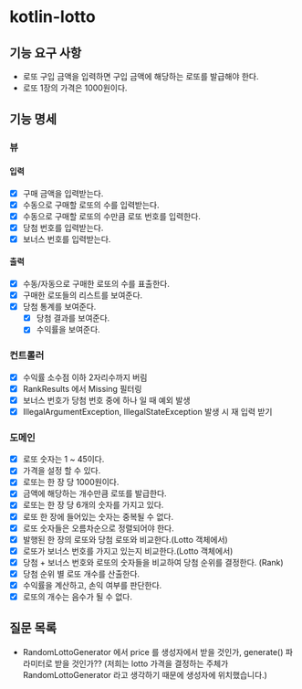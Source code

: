 # kotlin-lotto

## 기능 요구 사항

- 로또 구입 금액을 입력하면 구입 금액에 해당하는 로또를 발급해야 한다.
- 로또 1장의 가격은 1000원이다.

## 기능 명세

### 뷰
#### 입력
- [x] 구매 금액을 입력받는다.
- [x] 수동으로 구매할 로또의 수를 입력받는다.
- [x] 수동으로 구매할 로또의 수만큼 로또 번호를 입력한다.
- [x] 당첨 번호를 입력받는다.
- [x] 보너스 번호를 입력받는다.
#### 출력
- [x] 수동/자동으로 구매한 로또의 수를 표출한다.
- [x] 구매한 로또들의 리스트를 보여준다.
- [x] 당첨 통계를 보여준다.
  - [x] 당첨 결과를 보여준다.
  - [x] 수익률을 보여준다.

### 컨트롤러
- [x] 수익률 소수점 이하 2자리수까지 버림
- [x] RankResults 에서 Missing 필터링
- [x] 보너스 번호가 당첨 번호 중에 하나 일 때 예외 발생 
- [x] IllegalArgumentException, IllegalStateException 발생 시 재 입력 받기

### 도메인
- [x] 로또 숫자는 1 ~ 45이다.
- [x] 가격을 설정 할 수 있다.
- [x] 로또는 한 장 당 1000원이다.
- [x] 금액에 해당하는 개수만큼 로또를 발급한다.
- [x] 로또는 한 장 당 6개의 숫자를 가지고 있다.
- [x] 로또 한 장에 들어있는 숫자는 중복될 수 없다.
- [x] 로또 숫자들은 오름차순으로 정렬되어야 한다.
- [x] 발행된 한 장의 로또와 당첨 로또와 비교한다.(Lotto 객체에서)
- [x] 로또가 보너스 번호를 가지고 있는지 비교한다.(Lotto 객체에서)
- [x] 당첨 + 보너스 번호와 로또의 숫자들을 비교하여 당첨 순위를 결정한다. (Rank)
- [x] 당첨 순위 별 로또 개수를 산출한다. 
- [x] 수익률을 계산하고, 손익 여부를 판단한다.
- [x] 로또의 개수는 음수가 될 수 없다.

## 질문 목록
- RandomLottoGenerator 에서 price 를 생성자에서 받을 것인가, generate() 파라미터로 받을 것인가??
(저희는 lotto 가격을 결정하는 주체가 RandomLottoGenerator 라고 생각하기 때문에 생성자에 위치했습니다.)
